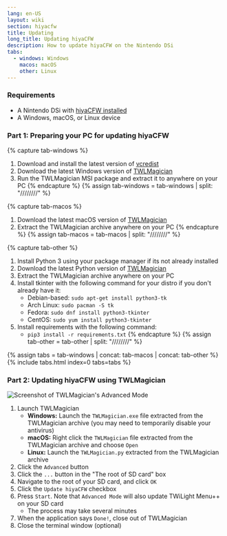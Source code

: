 ```yaml
---
lang: en-US
layout: wiki
section: hiyacfw
title: Updating
long_title: Updating hiyaCFW
description: How to update hiyaCFW on the Nintendo DSi
tabs:
  - windows: Windows
    macos: macOS
    other: Linux
---
```


### Requirements
- A Nintendo DSi with [hiyaCFW installed](installing)
- A Windows, macOS, or Linux device

### Part 1: Preparing your PC for updating hiyaCFW
{% capture tab-windows %}
1. Download and install the latest version of [vcredist](https://learn.microsoft.com/en-us/cpp/windows/latest-supported-vc-redist?view=msvc-170#latest-microsoft-visual-c-redistributable-version)
1. Download the latest Windows version of [TWLMagician](https://github.com/R-YaTian/TWLMagician/releases)
1. Run the TWLMagician MSI package and extract it to anywhere on your PC
{% endcapture %}
{% assign tab-windows = tab-windows | split: "////////" %}

{% capture tab-macos %}
1. Download the latest macOS version of [TWLMagician](https://github.com/R-YaTian/TWLMagician/releases)
1. Extract the TWLMagician archive anywhere on your PC
{% endcapture %}
{% assign tab-macos = tab-macos | split: "////////" %}

{% capture tab-other %}
1. Install Python 3 using your package manager if its not already installed
1. Download the latest Python version of [TWLMagician](https://github.com/R-YaTian/TWLMagician/releases)
1. Extract the TWLMagician archive anywhere on your PC
1. Install tkinter with the following command for your distro if you don't already have it:
    - Debian-based: `sudo apt-get install python3-tk`
    - Arch Linux: `sudo pacman -S tk`
    - Fedora: `sudo dnf install python3-tkinter`
    - CentOS: `sudo yum install python3-tkinter`
1. Install requirements with the following command:
    - `pip3 install -r requirements.txt`
{% endcapture %}
{% assign tab-other = tab-other | split: "////////" %}

{% assign tabs = tab-windows | concat: tab-macos | concat: tab-other %}
{% include tabs.html index=0 tabs=tabs %}

### Part 2: Updating hiyaCFW using TWLMagician
![Screenshot of TWLMagician's Advanced Mode](https://i.ibb.co/Pz4Gbzz3/03b42861-19f4-47e4-b971-a94a6ce588b3.png)

1. Launch TWLMagician
    - **Windows:** Launch the `TWLMagician.exe` file extracted from the TWLMagician archive (you may need to temporarily disable your antivirus)
    - **macOS:** Right click the `TWLMagician` file extracted from the TWLMagician archive and choose `Open`
    - **Linux:** Launch the `TWLMagician.py` extracted from the TWLMagician archive
1. Click the `Advanced` button
1. Click the `...` button in the "The root of SD card" box
1. Navigate to the root of your SD card, and click `OK`
1. Click the `Update hiyaCFW` checkbox 
1. Press `Start`. Note that `Advanced Mode` will also update TWiLight Menu++ on your SD card
    - The process may take several minutes
1. When the application says `Done!`, close out of TWLMagician
1. Close the terminal window (optional)
